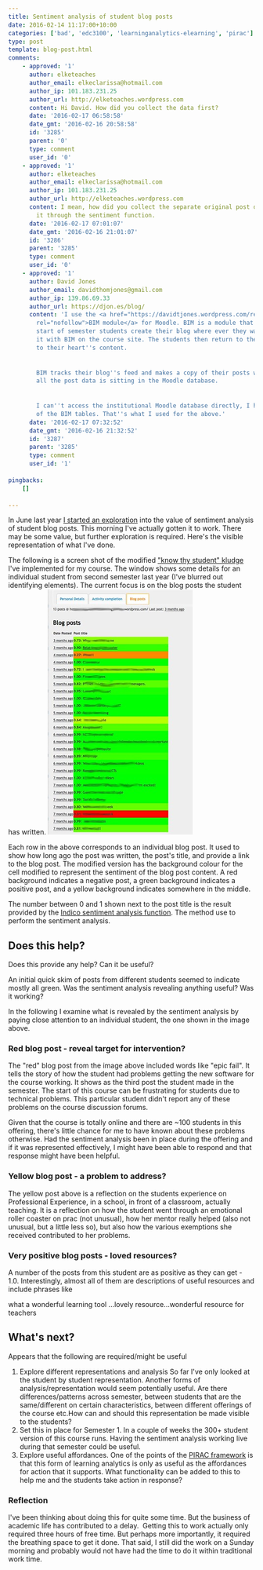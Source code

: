 ```yaml
---
title: Sentiment analysis of student blog posts
date: 2016-02-14 11:17:00+10:00
categories: ['bad', 'edc3100', 'learninganalytics-elearning', 'pirac']
type: post
template: blog-post.html
comments:
    - approved: '1'
      author: elketeaches
      author_email: elkeclarissa@hotmail.com
      author_ip: 101.183.231.25
      author_url: http://elketeaches.wordpress.com
      content: Hi David. How did you collect the data first?
      date: '2016-02-17 06:58:58'
      date_gmt: '2016-02-16 20:58:58'
      id: '3285'
      parent: '0'
      type: comment
      user_id: '0'
    - approved: '1'
      author: elketeaches
      author_email: elkeclarissa@hotmail.com
      author_ip: 101.183.231.25
      author_url: http://elketeaches.wordpress.com
      content: I mean, how did you collect the separate original post data? And then fed
        it through the sentiment function.
      date: '2016-02-17 07:01:07'
      date_gmt: '2016-02-16 21:01:07'
      id: '3286'
      parent: '3285'
      type: comment
      user_id: '0'
    - approved: '1'
      author: David Jones
      author_email: davidthomjones@gmail.com
      author_ip: 139.86.69.33
      author_url: https://djon.es/blog/
      content: 'I use the <a href="https://davidtjones.wordpress.com/research/bam-blog-aggregation-management/"
        rel="nofollow">BIM module</a> for Moodle. BIM is a module that I wrote. At the
        start of semester students create their blog where ever they want and then register
        it with BIM on the course site. The students then return to their blog and write
        to their heart''s content.
    
    
        BIM tracks their blog''s feed and makes a copy of their posts within Moodle. Meaning
        all the post data is sitting in the Moodle database.
    
    
        I can''t access the institutional Moodle database directly, I have a local copy
        of the BIM tables. That''s what I used for the above.'
      date: '2016-02-17 07:32:52'
      date_gmt: '2016-02-16 21:32:52'
      id: '3287'
      parent: '3285'
      type: comment
      user_id: '1'
    
pingbacks:
    []
    
---
```

In June last year [I started an exploration](/blog2/2015/06/16/exploring-bim-sentiment-analysis-what-might-it-say-about-student-blog-posts/) into the value of sentiment analysis of student blog posts. This morning I've actually gotten it to work. There may be some value, but further exploration is required. Here's the visible representation of what I've done.

The following is a screen shot of the modified ["know thy student" kludge](/blog2/2015/09/15/helping-teachers-know-thy-students/) I've implemented for my course. The window shows some details for an individual student from second semester last year (I've blurred out identifying elements). The current focus is on the blog posts the student has written. [![Sentiment analysis of blog posts](images/24713913780_28a2460275.jpg)](https://www.flickr.com/photos/david_jones/24713913780/in/dateposted-public/ "Sentiment analysis of blog posts")

Each row in the above corresponds to an individual blog post. It used to show how long ago the post was written, the post's title, and provide a link to the blog post. The modified version has the background colour for the cell modified to represent the sentiment of the blog post content. A red background indicates a negative post, a green background indicates a positive post, and a yellow background indicates somewhere in the middle.

The number between 0 and 1 shown next to the post title is the result provided by the [Indico sentiment analysis function](https://indico.io/docs#sentiment_hq). The method use to perform the sentiment analysis.

## Does this help?

Does this provide any help? Can it be useful?

An initial quick skim of posts from different students seemed to indicate mostly all green. Was the sentiment analysis revealing anything useful? Was it working?

In the following I examine what is revealed by the sentiment analysis by paying close attention to an individual student, the one shown in the image above.

### Red blog post - reveal target for intervention?

The "red" blog post from the image above included words like "epic fail". It tells the story of how the student had problems getting the new software for the course working. It shows as the third post the student made in the semester. The start of this course can be frustrating for students due to technical problems. This particular student didn't report any of these problems on the course discussion forums.

Given that the course is totally online and there are ~100 students in this offering, there's little chance for me to have known about these problems otherwise. Had the sentiment analysis been in place during the offering and if it was represented effectively, I might have been able to respond and that response might have been helpful.

### Yellow blog post - a problem to address?

The yellow post above is a reflection on the students experience on Professional Experience, in a school, in front of a classroom, actually teaching. It is a reflection on how the student went through an emotional roller coaster on prac (not unusual), how her mentor really helped (also not unusual, but a little less so), but also how the various exemptions she received contributed to her problems.

### Very positive blog posts - loved resources?

A number of the posts from this student are as positive as they can get - 1.0. Interestingly, almost all of them are descriptions of useful resources and include phrases like

what a wonderful learning tool ...lovely resource...wonderful resource for teachers

## What's next?

Appears that the following are required/might be useful

1. Explore different representations and analysis So far I've only looked at the student by student representation. Another forms of analysis/representation would seem potentially useful. Are there differences/patterns across semester, between students that are the same/different on certain characteristics, between different offerings of the course etc.How can and should this representation be made visible to the students?
2. Set this in place for Semester 1. In a couple of weeks the 300+ student version of this course runs. Having the sentiment analysis working live during that semester could be useful.
3. Explore useful affordances. One of the points of the [PIRAC framework](/blog2/2013/10/03/the-irac-framework-locating-the-performance-zone-for-learning-analytics/) is that this form of learning analytics is only as useful as the affordances for action that it supports. What functionality can be added to this to help me and the students take action in response?

### Reflection

I've been thinking about doing this for quite some time. But the business of academic life has contributed to a delay.  Getting this to work actually only required three hours of free time. But perhaps more importantly, it required the breathing space to get it done. That said, I still did the work on a Sunday morning and probably would not have had the time to do it within traditional work time.